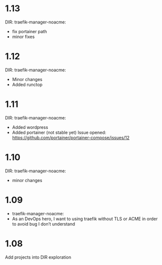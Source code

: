 
# 1.13

DIR: traefik-manager-noacme:

- fix portainer path
- minor fixes

# 1.12

DIR: traefik-manager-noacme:

- Minor changes
- Added runctop

# 1.11

DIR: traefik-manager-noacme:

- Added wordpress
- Added portainer (not stable yet)
Issue opened: https://github.com/portainer/portainer-compose/issues/12

# 1.10

DIR: traefik-manager-noacme:

- minor changes

# 1.09

- traefik-manager-noacme:
- As an DevOps hero, I want to using traefik without TLS or ACME in order to avoid bug I don’t understand

# 1.08

Add projects into DIR exploration

